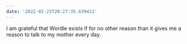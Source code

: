 ```yaml
---
date: '2022-02-23T20:27:35.639411'
---
```


I am grateful that Wordle exists if for no other reason than it gives me a reason to talk to my mother every day.